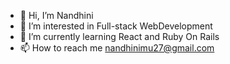 - 👋 Hi, I’m Nandhini 
- 👀 I’m interested in Full-stack WebDevelopment
- 🌱 I’m currently learning React and Ruby On Rails
- 📫 How to reach me nandhinimu27@gmail.com

<!---
nandhinik08/nandhinik08 is a ✨ special ✨ repository because its `README.md` (this file) appears on your GitHub profile.
You can click the Preview link to take a look at your changes.
--->
